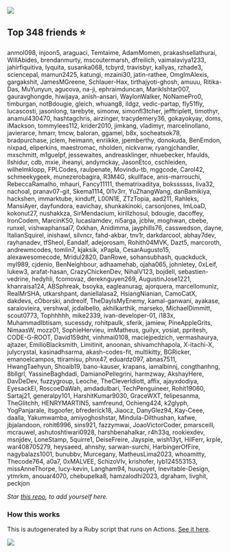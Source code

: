 ![](https://github.com/mscoutermarsh/mscoutermarsh/blob/master/Enter_Mike.gif?raw=true)

## Top 348 friends ⭐️
anmol098, injoon5, araguaci, Temtaime, AdamMomen, prakashsellathurai, WillAbides, brendanmurty, mscoutermarsh, dfreilich, vaimalaviya1233, jahirfiquitiva, lyquita, susanka068, tcbyrd, travisbyr, kallyas, rzhade3, sciencepal, mamun2425, katungi, mzaini30, jatin-rathee, OmgImAlexis, gargakshit, JamesMGreene, Schlauer-Hax, tirthajyoti-ghosh, amuuu, Ritika-Das, MuYunyun, agucova, na-ji, ephraimduncan, MarikIshtar007, gauravghongde, hiwijaya, anish-ansari, WaylonWalker, NoNamePro0, timburgan, notBdougie, gleich, whuang8, ildgz, vedic-partap, fly51fly, lucascosti, jasonlong, tarebyte, simonw, simonfl3tcher, jefftriplett, timothyr, anamul430470, hashtagchris, airzinger, tracydemery36, gokayokyay, doms, iMackson, tommylees112, krider2010, jimkang, vladimyr, marcelinollano, javierarce, hmarr, tmcw, baloran, ggamel, b8x, socheatsok78, bradpurchase, jclem, heimann, enriikke, jpemberthy, donokuda, BenEmdon, nixpad, eliperkins, maestromac, nholden, nickvanw, ryangjchandler, mxschmitt, m1guelpf, jessewaites, andreasklinger, nhuebecker, hfaulds, Ilshidur, cdb, mxie, iheanyi, andymckay, JasonEtco, cschleiden, wilhelmklopp, FPLCodes, raulpenate, Movindu-tb, mggcode, Carol42, schmeekygeek, munezerobagira, R3M4G, skullface, anis-marrouchi, RebeccaRamalho, mhauri, Fancy11111, thematrixaditya, bokssssss, liva32, nachoal, pranav07-git, Skema1114, 0l1v3rr, YuZhangWang, danBamikiya, hackshen, immarktube, kinduff, L00N1E, ZTzTopia, aad211, Rahleks, MansiAyer, dayfundora, eavichay, shunkakinoki, carsonjones, ImLoaD, kokonut27, nushakkza, SirMendacium, kirillzhosul, bdougie, dacoffey, IronCodem, MarcinK50, lucaslamdev, ni5arga, jcblw, moghwan, cbebe, runxel, vishwaphansal7, 0xkhan, Anidimma, jayphills76, casswedson, dayne, ItalianSquirel, inishawl, silvncr, fahd-akbar, tnv1r, darkdarcool, abhay7dev, rayhanadev, tfSheol, Eandalf, adejorosam, Rohith04MVK, Dazt5, marcoroth, andrewmcodes, tomlin7, kjaksik, xPapla, CesarAugusto15, alexawesomecode, Mridul2820, DanRowe, sohansubhash, quackduck, myl989, cjdenio, BenNeighbour, adhaamehab, ojaha065, johnletey, 0xLeif, lukew3, arafat-hasan, CrazyChickenDev, NihalV123, bojdell, sebastien-vedrine, hedyhli, fcomovaz, dereknguyen269, AugustinJose1221, khanraisa124, ABSphreak, bsoyka, eagleanurag, ajorquera, marcellomuniz, RealMrSHA, utkarshpant, daniellalasa2, HsiangNianian, CamoCatX, dakdevs, cOborski, andreolf, TheDayIsMyEnemy, kamal-ganwani, ayakase, saraiovieira, vershwal, jcdalbello, akhilkarthik, marseko, MichaelDimmitt, scout0773, Tophhhhh, mike2339, ivan-developer-01, i183x, MuhammadIbtisam, sucessdy, rohitpaulk, sferik, jamiew, PineAppleGrits, NimaasW, mozz01, SophieHervieu, imMatheus, guilyx, yosiat, ppritesh, CODE-G-ROOT, David159dht, vinhmai0108, maciejpedzich, vermashaurya, ajtazer, EmilioBlacksmith, Limitinit, anoonan, shivamchhapola, X-itachi-X, julycrystal, kasinadhsarma, akash-codes-fit, multikitty, BGRicker, emanoelcampos, ttiramisu, phnx47, eduardz097, abnas7511, HwangTaehyun, Shoaib19, bano-kauser, krapans, iamalbinnj, congthanhng, 8bllgrl, YassineBaghdadi, DamianoPellegrini, harmzway, AkshayHere, DavDeDev, fuzzygroup, Leoche, TheCleverIdiott, affix, ajayxdodiya, EyesackEl, RoscoeDaWah, amdadulbari, TechPenguineer, Rohit19060, Sartaj21, generalpy101, HarshitKumar9030, GraceWXT, felipesanma, TheGlitchh, HENRYMARTIN5, samfreund, Ochieng424, k2glyph, YogPanjarale, itsgoofer, bfrederick18, Jiaocz, DanyGlez94, Kay-Ceee, daalla, Yakumwamba, amiyoghoshstar, Mindula-Dilthushan, kafwe, jbjalandoon, rohit6996, sins921, fazzymwai, JoaoVictorCoder, pmarsceill, mcrauwel, ashutoshtiwari0928, harshbenahalkar, r4h33q, rookiexdev, msnjdev, LoneStamp, 5quirre1, DeiseFreire, Jayspie, wish13yt, HilFerr, krple, war408705279, heysaeed, ahnshy, sarwan-surchi, HarbingerOfFire, nagybalazs1001, bunubbv, Murcegany, MatheusLima2023, whoamitty, Thecode764, a0a7, 0xMALVEE, SchizoVIv, krishofer, lyb124553153, missAnneThorpe, lucy-kevin, Langham94, huuquyet, Inevitable-Design, ytmrkm, anouar4070, chebupelka8, hamzalodhi2023, dgraham, livghit, peckjon

*Star [this repo](https://github.com/mscoutermarsh/mscoutermarsh), to add yourself here.*

### How this works
This is autogenerated by a Ruby script that runs on Actions. [See it here](https://github.com/mscoutermarsh/mscoutermarsh).


![](https://github.com/mscoutermarsh/mscoutermarsh/blob/master/teeter.gif?raw=true)
